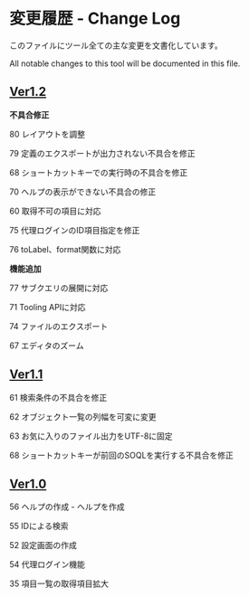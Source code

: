 # 変更履歴 - Change Log

このファイルにツール全ての主な変更を文書化しています。

All notable changes to this tool will be documented in this file.

## [Ver1.2]

__不具合修正__

80 レイアウトを調整

79 定義のエクスポートが出力されない不具合を修正

68 ショートカットキーでの実行時の不具合を修正

70 ヘルプの表示ができない不具合の修正

60 取得不可の項目に対応

75 代理ログインのID項目指定を修正

76 toLabel、format関数に対応

__機能追加__

77 サブクエリの展開に対応

71 Tooling APIに対応

74 ファイルのエクスポート

67 エディタのズーム

## [Ver1.1]

61 検索条件の不具合を修正

62 オブジェクト一覧の列幅を可変に変更

63 お気に入りのファイル出力をUTF-8に固定

68 ショートカットキーが前回のSOQLを実行する不具合を修正

## [Ver1.0]

56 ヘルプの作成 - ヘルプを作成

55 IDによる検索

52 設定画面の作成

54 代理ログイン機能

35 項目一覧の取得項目拡大

[Ver1.2]:
<https://github.com/mametochoko/soqlui/compare/v1.1...HEAD>

[Ver1.1]:
<https://github.com/mametochoko/soqlui/compare/v1.0...HEAD>

[Ver1.0]:
<https://github.com/mametochoko/soqlui/compare/v0.1.0...HEAD>
